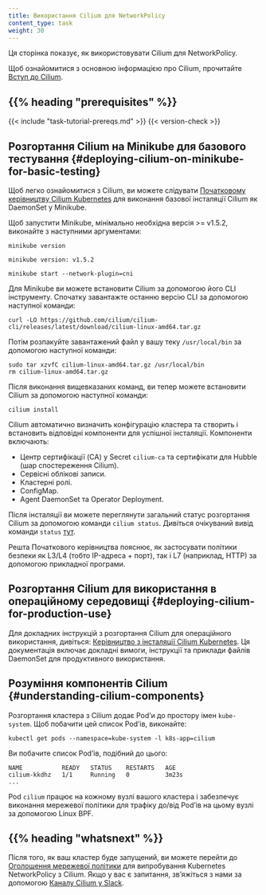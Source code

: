 ```yaml
---
title: Використання Cilium для NetworkPolicy
content_type: task
weight: 30
---
```


<!-- overview -->

Ця сторінка показує, як використовувати Cilium для NetworkPolicy.

Щоб ознайомитися з основною інформацією про Cilium, прочитайте [Вступ до Cilium](https://docs.cilium.io/en/stable/overview/intro).

## {{% heading "prerequisites" %}}

{{< include "task-tutorial-prereqs.md" >}} {{< version-check >}}

<!-- steps -->

## Розгортання Cilium на Minikube для базового тестування {#deploying-cilium-on-minikube-for-basic-testing}

Щоб легко ознайомитися з Cilium, ви можете слідувати [Початковому керівництву Cilium Kubernetes](https://docs.cilium.io/en/stable/gettingstarted/k8s-install-default/) для виконання базової інсталяції Cilium як DaemonSet у Minikube.

Щоб запустити Minikube, мінімально необхідна версія >= v1.5.2, виконайте з наступними аргументами:

```shell
minikube version
```

```none
minikube version: v1.5.2
```

```shell
minikube start --network-plugin=cni
```

Для Minikube ви можете встановити Cilium за допомогою його CLI інструменту. Спочатку завантажте останню версію CLI за допомогою наступної команди:

```shell
curl -LO https://github.com/cilium/cilium-cli/releases/latest/download/cilium-linux-amd64.tar.gz
```

Потім розпакуйте завантажений файл у вашу теку `/usr/local/bin` за допомогою наступної команди:

```shell
sudo tar xzvfC cilium-linux-amd64.tar.gz /usr/local/bin
rm cilium-linux-amd64.tar.gz
```

Після виконання вищевказаних команд, ви тепер можете встановити Cilium за допомогою наступної команди:

```shell
cilium install
```

Cilium автоматично визначить конфігурацію кластера та створить і встановить відповідні компоненти для успішної інсталяції. Компоненти включають:

- Центр сертифікації (CA) у Secret `cilium-ca` та сертифікати для Hubble (шар спостереження Cilium).
- Сервісні облікові записи.
- Кластерні ролі.
- ConfigMap.
- Agent DaemonSet та Operator Deployment.

Після інсталяції ви можете переглянути загальний статус розгортання Cilium за допомогою команди `cilium status`. Дивіться очікуваний вивід команди `status`
[тут](https://docs.cilium.io/en/stable/gettingstarted/k8s-install-default/#validate-the-installation).

Решта Початкового керівництва пояснює, як застосувати політики безпеки як L3/L4 (тобто IP-адреса + порт), так і L7 (наприклад, HTTP) за допомогою прикладної програми.

## Розгортання Cilium для використання в операційному середовищі {#deploying-cilium-for-production-use}

Для докладних інструкцій з розгортання Cilium для операційного використання, дивіться: [Керівництво з інсталяції Cilium Kubernetes](https://docs.cilium.io/en/stable/network/kubernetes/concepts/). Ця документація включає докладні вимоги, інструкції та приклади файлів DaemonSet для продуктивного використання.

<!-- discussion -->

## Розуміння компонентів Cilium {#understanding-cilium-components}

Розгортання кластера з Cilium додає Podʼи до простору імен `kube-system`. Щоб побачити цей список Podʼів, виконайте:

```shell
kubectl get pods --namespace=kube-system -l k8s-app=cilium
```

Ви побачите список Podʼів, подібний до цього:

```console
NAME           READY   STATUS    RESTARTS   AGE
cilium-kkdhz   1/1     Running   0          3m23s
...
```

Pod `cilium` працює на кожному вузлі вашого кластера і забезпечує виконання мережевої політики для трафіку до/від Podʼів на цьому вузлі за допомогою Linux BPF.

## {{% heading "whatsnext" %}}

Після того, як ваш кластер буде запущений, ви можете перейти до [Оголошення мережевої політики](/docs/tasks/administer-cluster/declare-network-policy/)
для випробування Kubernetes NetworkPolicy з Cilium. Якщо у вас є запитання, звʼяжіться з нами за допомогою [Каналу Cilium у Slack](https://cilium.herokuapp.com/).
